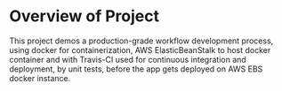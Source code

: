# Overview of Project

This project demos a production-grade workflow development process, using docker for containerization, AWS ElasticBeanStalk to host docker container and with Travis-CI used for continuous integration and deployment, by unit tests, before the app gets deployed on AWS EBS docker instance.  
